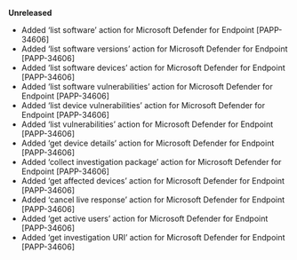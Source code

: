 **Unreleased**

* Added ‘list software’ action for Microsoft Defender for Endpoint [PAPP-34606]
* Added ‘list software versions’ action for Microsoft Defender for Endpoint [PAPP-34606]
* Added ‘list software devices’ action for Microsoft Defender for Endpoint [PAPP-34606]
* Added ‘list software vulnerabilities’ action for Microsoft Defender for Endpoint [PAPP-34606]
* Added ‘list device vulnerabilities’ action for Microsoft Defender for Endpoint [PAPP-34606]
* Added ‘list vulnerabilities’ action for Microsoft Defender for Endpoint [PAPP-34606]
* Added ‘get device details’ action for Microsoft Defender for Endpoint [PAPP-34606]
* Added ‘collect investigation package’ action for Microsoft Defender for Endpoint [PAPP-34606]
* Added ‘get affected devices’ action for Microsoft Defender for Endpoint [PAPP-34606]
* Added ‘cancel live response’ action for Microsoft Defender for Endpoint [PAPP-34606]
* Added ‘get active users’ action for Microsoft Defender for Endpoint [PAPP-34606]
* Added ‘get investigation URI’ action for Microsoft Defender for Endpoint [PAPP-34606]

